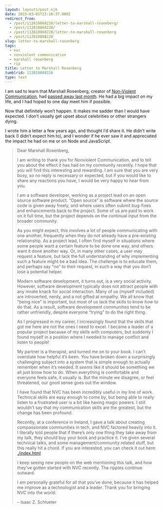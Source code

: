 ```yaml
---
layout: layouts/post.njk
date: 2015-03-05T22:16:37.000Z
redirect_from:
  - /post/112818868228/letter-to-marshall-rosenberg/
  - /post/112818868228/
  - /post/112818868228/letter-to-marshall-rosenberg
  - /post/112818868228
slug: letter-to-marshall-rosenberg
tags:
  - nvc
  - nonviolent communication
  - marshall rosenberg
  - rip
title: Letter to Marshall Rosenberg
tumblrid: 112818868228
type: text
---
```

<p>I am sad to learn that Marshall Rosenberg, creator of <a href="http://smile.amazon.com/Nonviolent-Communication-Language-Marshall-Rosenberg/dp/1892005034">Non-Violent Communication</a>, had <a href="http://www.cnvc.org/marshall-rosenberg-passed-life-saturday-february-7th-2015">passed away last month</a>.  He had a big impact on my life, and I had hoped to one day meet him if possible.</p>

<p>Now that definitely won&rsquo;t happen.  It makes me sadder than I would have expected.  I don&rsquo;t usually get upset about celebrities or other strangers dying.</p>

<p>I wrote him a letter a few years ago, and thought I&rsquo;d share it.  He didn&rsquo;t write back (I didn&rsquo;t expect him to), and I wonder if he ever saw it and appreciated the impact he had on me or on Node and JavaScript.</p>

<blockquote>
  <p>Dear Marshall Rosenberg,</p>
  
  <p>I am writing to thank you for Nonviolent Communication, and to tell you about the effect it has had on my community recently.  I hope that you will find this interesting and rewarding.  I am sure that you are very busy, so no reply is necessary or expected, but if you would like to share any reactions you have, I would be very happy to hear from you.</p>
  
  <p>I am a software developer, working as a project lead on an open source software product.  &ldquo;Open source&rdquo; is software where the source code is given away freely, and where users often submit bug-fixes and enhancements back to the project.  Some of us are paid to work on it full time, but the project depends on the continual input from the broader community.</p>
  
  <p>As you might expect, this involves a lot of people communicating with one another, frequently when they do not already have a pre-existing relationship.  As a project lead, I often find myself in situations where some people want a certain feature to be done one way, and others want it done another way.  Or, in many other cases, a user may request a feature, but lack the full understanding of why implementing such a feature might be a bad idea.  The challenge is to educate them, and perhaps say &ldquo;no&rdquo; to their request, in such a way that you don&rsquo;t lose a potential helper.</p>
  
  <p>Modern software development, it turns out, is a very social activity.  However, software development typically does not attract people with any innate knack for social interaction.  Many of us (myself included) are introverted, nerdy, and a not gifted at empathy.  We all know that &ldquo;being nice&rdquo; is important, but most of us lack the skills to know <em>how</em> to do that.  As a result, software development communities tend to be rather unfriendly, despite everyone &ldquo;trying&rdquo; to do the right thing.</p>
  
  <p>As I progressed in my career, I increasingly found that the skills that got me here are not the ones I need to excel.  I became a leader of a popular project because of my skills with computers, but suddenly I found myself in a position where I needed to manage conflict and listen to people!</p>
  
  <p>My partner is a therapist, and turned me on to your book.  I can&rsquo;t overstate how helpful it&rsquo;s been.  You have broken down a surprisingly challenging subject into a system that is simple enough to actually remember when it&rsquo;s needed.  It <em>seems</em> like it should be something we all just know how to do.  When everything is comfortable and everyone feels safe, it usually is.  But the minute we disagree, or feel threatened, our good sense goes out the window.</p>
  
  <p>I have found that NVC has been incredibly useful in my line of work.  Technical skills are easy enough to come by, but being able to really listen to a frustrated user is a bit like having magic powers.  I still wouldn&rsquo;t say that my communication skills are the greatest, but the change has been profound.</p>
  
  <p>Recently, at a conference in Ireland, I gave a talk about creating compassionate communities in tech, and NVC factored heavily into it.  I literally told people that if there&rsquo;s only one thing they take away from my talk, they should buy your book and practice it.  I&rsquo;ve given several technical talks, and some management/community related stuff, but this really hit a chord.  If you are interested, you can check it out here: <a href="./index.html">./index.html</a></p>
  
  <p>I keep seeing new people on the web mentioning this talk, and how they&rsquo;ve gotten started with NVC recently.  The ripples continue outward.</p>
  
  <p>I am personally grateful for all that you&rsquo;ve done, because it has helped me improve as a technologist and a leader.  Thank you for bringing NVC into the world.</p>
  
  <p>&ndash;
  Isaac Z. Schlueter</p>
</blockquote>

